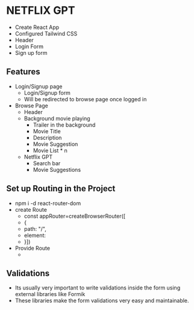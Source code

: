 # NETFLIX GPT

- Create React App
- Configured Tailwind CSS
- Header
- Login Form
- Sign up form

## Features

- Login/Signup page
  - Login/Signup form
  - Will be redirected to browse page once logged in
- Browse Page
  - Header
  - Background movie playing
    - Trailer in the background
    - Movie Title
    - Description
    - Movie Suggestion
    - Movie List \* n
  - Netflix GPT
    - Search bar
    - Movie Suggestions

## Set up Routing in the Project

- npm i -d react-router-dom
- create Route
  - const appRouter=createBrowserRouter([
  - {
  - path: "/",
  - element: <Body/>
  - }])
- Provide Route
  - <RouterProvider router={appRouter} >

## Validations
- Its usually very important to write validations inside the form using external libraries like Formik
- These libraries make the form validations very easy and maintainable.
